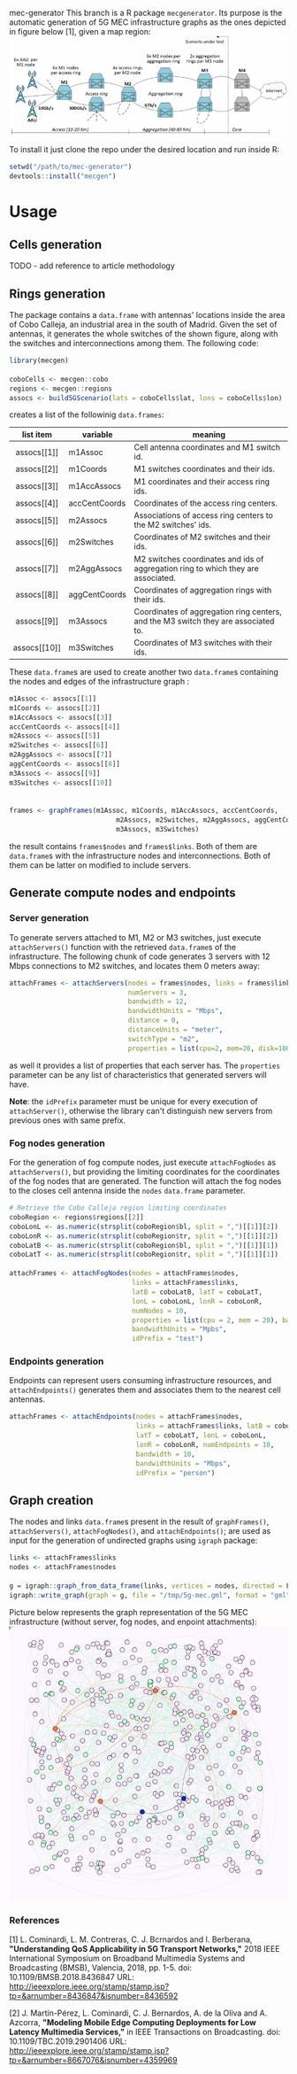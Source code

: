  mec-generator
This branch is a R package `mecgenerator`.
Its purpose is the automatic generation of 5G MEC infrastructure graphs
as the ones depicted in figure below [1], given a map region:
![Image of the depicted 5G MEC infrastructure with antennas, and up to the core layer](https://github.com/MartinPJorge/mec-generator/blob/5g-infra-gen/img/infra.gif)

To install it just clone the repo under the desired location and run inside R:
```R
setwd("/path/to/mec-generator")
devtools::install("mecgen")
```
# Usage
## Cells generation
TODO - add reference to article methodology

## Rings generation
The package contains a `data.frame` with antennas' locations inside the area of Cobo Calleja, an industrial area in the
south of Madrid.
Given the set of antennas, it generates the whole switches of the shown figure, along with the switches and interconnections among them.
The following code:
```R
library(mecgen)

coboCells <- mecgen::cobo
regions <- mecgen::regions
assocs <- build5GScenario(lats = coboCells$lat, lons = coboCells$lon)
```
creates a list of the followinig `data.frames`:



|   list item  | variable      | meaning                                                                            |
|:------------:|---------------|------------------------------------------------------------------------------------|
| assocs[[1]]  | m1Assoc       | Cell antenna coordinates and M1 switch id.                                         |
| assocs[[2]]  | m1Coords      | M1 switches coordinates and their ids.                                             |
| assocs[[3]]  | m1AccAssocs   | M1 coordinates and their access ring ids.                                          |
| assocs[[4]]  | accCentCoords | Coordinates of the access ring centers.                                            |
| assocs[[5]]  | m2Assocs      | Associations of access ring centers to the M2 switches' ids.                       |
| assocs[[6]]  | m2Switches    | Coordinates of M2 switches and their ids.                                          |
| assocs[[7]]  | m2AggAssocs   | M2 switches coordinates and ids of aggregation ring to which they are associated.  |
| assocs[[8]]  | aggCentCoords | Coordinates of aggregation rings with their ids.                                   |
| assocs[[9]]  | m3Assocs      | Coordinates of aggregation ring centers, and the M3 switch they are associated to. |
| assocs[[10]] | m3Switches    | Coordinates of M3 switches with their ids.                                         |


These `data.frame`s are used to create another two `data.frame`s containing the nodes and edges of the infrastructure graph :


```R
m1Assoc <- assocs[[1]]
m1Coords <- assocs[[2]]
m1AccAssocs <- assocs[[3]]
accCentCoords <- assocs[[4]]
m2Assocs <- assocs[[5]]
m2Switches <- assocs[[6]]
m2AggAssocs <- assocs[[7]]
aggCentCoords <- assocs[[8]]
m3Assocs <- assocs[[9]]
m3Switches <- assocs[[10]]


frames <- graphFrames(m1Assoc, m1Coords, m1AccAssocs, accCentCoords,
                           m2Assocs, m2Switches, m2AggAssocs, aggCentCoords,
                           m3Assocs, m3Switches)
```
the result contains `frames$nodes` and `frames$links`. Both of them are `data.frame`s with the infrastructure nodes and interconnections. Both of them can be latter on modified to include servers.

## Generate compute nodes and endpoints

### Server generation
To generate servers attached to M1, M2 or M3 switches, just execute `attachServers()` function with the retrieved `data.frame`s of the infrastructure. The following chunk of code generates 3 servers with 12 Mbps connections to M2 switches, and locates them 0 meters away:

```R
attachFrames <- attachServers(nodes = frames$nodes, links = frames$links,
                              numServers = 3,
                              bandwidth = 12,
                              bandwidthUnits = "Mbps",
                              distance = 0,
                              distanceUnits = "meter",
                              switchType = "m2",
                              properties = list(cpu=2, mem=20, disk=100), idPrefix = "dell")
```
as well it provides a list of properties that each server has. The `properties` parameter can be any list of characteristics that generated servers will have.

**Note**: the `idPrefix` parameter must be unique for every execution of `attachServer()`, otherwise the library can't distinguish new servers from previous ones with same prefix.

### Fog nodes generation
For the generation of fog compute nodes, just execute  `attachFogNodes` as `attachServers()`, but providing the limiting coordinates for the coordinates of the fog nodes that are generated. The function will attach the fog nodes to the closes cell antenna inside the `nodes` `data.frame` parameter.

```R
# Retrieve the Cobo Calleja region limiting coordinates
coboRegion <- regions$regions[[2]]
coboLonL <- as.numeric(strsplit(coboRegion$bl, split = ",")[[1]][2])
coboLonR <- as.numeric(strsplit(coboRegion$tr, split = ",")[[1]][2])
coboLatB <- as.numeric(strsplit(coboRegion$bl, split = ",")[[1]][1])
coboLatT <- as.numeric(strsplit(coboRegion$tr, split = ",")[[1]][1])

attachFrames <- attachFogNodes(nodes = attachFrames$nodes,
                               links = attachFrames$links,
                               latB = coboLatB, latT = coboLatT,
                               lonL = coboLonL, lonR = coboLonR,
                               numNodes = 10,
                               properties = list(cpu = 2, mem = 20), bandwidth = 20,
                               bandwidthUnits = "Mpbs",
                               idPrefix = "test")
```

### Endpoints generation
Endpoints can represent users consuming infrastructure resources, and `attachEndpoints()` generates them and associates them to the nearest cell antennas.
```R
attachFrames <- attachEndpoints(nodes = attachFrames$nodes,
                                links = attachFrames$links, latB = coboLatB,
                                latT = coboLatT, lonL = coboLonL,
                                lonR = coboLonR, numEndpoints = 10,
                                bandwidth = 10,
                                bandwidthUnits = "Mbps",
                                idPrefix = "person")

```

## Graph creation
The nodes and links `data.frame`s present in the result of `graphFrames()`, `attachServers()`, `attachFogNodes()`, and `attachEndpoints()`; are used as input for the generation of undirected graphs using `igraph` package:
```R
links <- attachFrames$links
nodes <- attachFrames$nodes

g = igraph::graph_from_data_frame(links, vertices = nodes, directed = FALSE)
igraph::write_graph(graph = g, file = "/tmp/5g-mec.gml", format = "gml")
```


Picture below represents the graph representation of the 5G MEC infrastructure (without server, fog nodes, and enpoint attachments):
![Image with the graph representation of the 5G MEC infrastructure](https://github.com/MartinPJorge/mec-generator/blob/5g-infra-gen/img/infra-graphs.png)


### References
[1] L. Cominardi, L. M. Contreras, C. J. Bcrnardos and I. Berberana, **"Understanding QoS Applicability in 5G Transport Networks,"** 2018 IEEE International Symposium on Broadband Multimedia Systems and Broadcasting (BMSB), Valencia, 2018, pp. 1-5.
doi: 10.1109/BMSB.2018.8436847
URL: http://ieeexplore.ieee.org/stamp/stamp.jsp?tp=&arnumber=8436847&isnumber=8436592

[2] J. Martín-Pérez, L. Cominardi, C. J. Bernardos, A. de la Oliva and A. Azcorra, **"Modeling Mobile Edge Computing Deployments for Low Latency Multimedia Services,"** in IEEE Transactions on Broadcasting.
doi: 10.1109/TBC.2019.2901406
URL: http://ieeexplore.ieee.org/stamp/stamp.jsp?tp=&arnumber=8667076&isnumber=4359969


